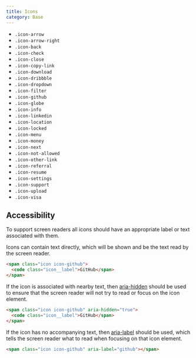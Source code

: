 ```yaml
---
title: Icons
category: Base
---
```


<section class="section">
  <ul>
    <li>
      <span class="icon icon-arrow"><code class="icon__label">.icon-arrow</code></span>
    </li>
    <li>
      <span class="icon icon-arrow-right"><code class="icon__label">.icon-arrow-right</code></span>
    </li>
    <li>
      <span class="icon icon-back"><code class="icon__label">.icon-back</code></span>
    </li>
    <li>
      <span class="icon icon-check"><code class="icon__label">.icon-check</code></span>
    </li>
    <li>
      <span class="icon icon-close"><code class="icon__label">.icon-close</code><span>
    </li>
    <li>
      <span class="icon icon-copy-link"><code class="icon__label">.icon-copy-link</code><span>
    </li>
    <li>
      <span class="icon icon-download"><code class="icon__label">.icon-download</code><span>
    </li>
    <li>
      <span class="icon icon-dribbble"><code class="icon__label">.icon-dribbble</code><span>
      </li>
    <li>
      <span class="icon icon-dropdown"><code class="icon__label">.icon-dropdown</code><span>
    </li>
    <li>
      <span class="icon icon-filter"><code class="icon__label">.icon-filter</code><span>
    </li>
    <li>
      <span class="icon icon-github"><code class="icon__label">.icon-github</code><span>
    </li>
    <li>
      <span class="icon icon-globe"><code class="icon__label">.icon-globe</code><span>
    </li>
    <li>
      <span class="icon icon-info"><code class="icon__label">.icon-info</code><span>
    </li>
    <li>
      <span class="icon icon-linkedin"><code class="icon__label">.icon-linkedin</code><span>
    </li>
    <li>
      <span class="icon icon-location"><code class="icon__label">.icon-location</code><span>
    </li>
    <li>
      <span class="icon icon-locked"><code class="icon__label">.icon-locked</code><span>
    </li>
    <li>
      <span class="icon icon-menu"><code class="icon__label">.icon-menu</code><span>
    </li>
    <li>
      <span class="icon icon-money"><code class="icon__label">.icon-money</code><span>
    </li>
    <li>
      <span class="icon icon-next"><code class="icon__label">.icon-next</code><span>
    </li>
    <li>
      <span class="icon icon-not-allowed"><code class="icon__label">.icon-not-allowed</code><span>
    </li>
    <li>
      <span class="icon icon-other-link"><code class="icon__label">.icon-other-link</code><span>
    </li>
    <li>
      <span class="icon icon-referral"><code class="icon__label">.icon-referral</code><span>
    </li>
    <li>
      <span class="icon icon-resume"><code class="icon__label">.icon-resume</code><span>
    </li>
    <li>
      <span class="icon icon-settings"><code class="icon__label">.icon-settings</code><span>
    </li>
    <li>
      <span class="icon icon-support"><code class="icon__label">.icon-support</code><span>
    </li>
    <li>
      <span class="icon icon-upload"><code class="icon__label">.icon-upload</code><span>
    </li>
    <li>
      <span class="icon icon-visa"><code class="icon__label">.icon-visa</code><span>
    </li>
  </ul>
</section>

## Accessibility

To support screen readers all icons should have an appropriate label or text associated with them.

Icons can contain text directly, which will be shown and be the text read by the screen reader.

```html
<span class="icon icon-github">
  <code class="icon__label">GitHub</span>
</span>
```

If the icon is associated with nearby text, then <a href="https://www.w3.org/TR/wai-aria/states_and_properties#aria-hidden" target="_blank">aria-hidden</a> should be used to ensure that the screen reader will not try to read or focus on the icon element.

```html
<span class="icon icon-github" aria-hidden="true">
  <code class="icon__label">GitHub</span>
</span>
```

If the icon has no accompanying text, then <a href="https://www.w3.org/TR/wai-aria/states_and_properties#aria-label" target="_blank">aria-label</a> should be used, which tells the screen reader what to read when focusing on that icon element.

```html
<span class="icon icon-github" aria-label="github"></span>
```
